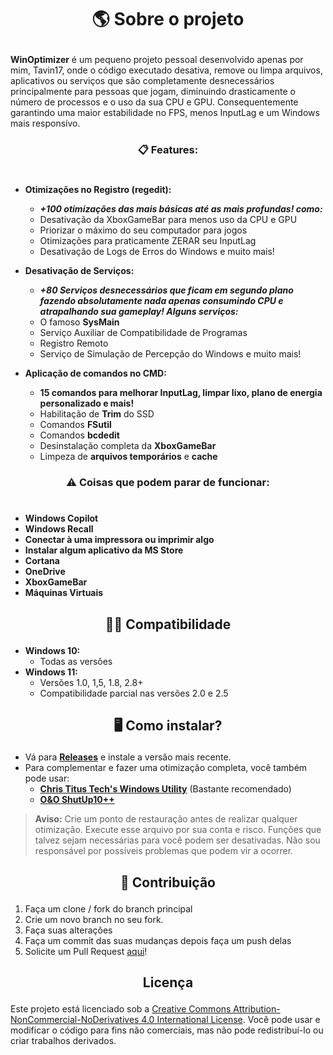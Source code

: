 # <p align="center">**🌎 Sobre o projeto**</p>

**WinOptimizer** é um pequeno projeto pessoal desenvolvido apenas por mim, Tavin17, onde o código executado desativa, remove ou limpa arquivos, aplicativos ou serviços que são completamente desnecessários principalmente para pessoas que jogam, diminuindo drasticamente o número de processos e o uso da sua CPU e GPU. Consequentemente garantindo uma maior estabilidade no FPS, menos InputLag e um Windows mais responsívo.

<!-- ## <p align="center">**Funcionalidades**</p>

Este projeto pessoal tem como objetivo melhorar o desempenho do computador durante jogos, desativando processos que consomem recursos do sistema sem serem necessários, assim garantindo um windows mais responsívo, FPS mais estáveis em jogos e InputLag praticamente zerado. -->

### <p align="center">**📋 Features:**</p>
#
- **Otimizações no Registro (regedit):**
    - ***+100 otimizações das mais básicas até as mais profundas! como:***
    - Desativação da XboxGameBar para menos uso da CPU e GPU
    - Priorizar o máximo do seu computador para jogos
    - Otimizações para praticamente ZERAR seu InputLag
    - Desativação de Logs de Erros do Windows e muito mais! 
- **Desativação de Serviços:**
    - ***+80 Serviços desnecessários que ficam em segundo plano fazendo absolutamente nada apenas consumindo CPU e atrapalhando sua gameplay! Alguns serviços:***
    - O famoso **SysMain**
    - Serviço Auxiliar de Compatibilidade de Programas
    - Registro Remoto
    - Serviço de Simulação de Percepção do Windows e muito mais!

- **Aplicação de comandos no CMD:**
    - **15 comandos para melhorar InputLag, limpar lixo, plano de energia personalizado e mais!**  
    - Habilitação de **Trim** do SSD
    - Comandos **FSutil**
    - Comandos **bcdedit**
    - Desinstalação completa da **XboxGameBar**
    - Limpeza de **arquivos temporários** e **cache**

### <p align="center">**⚠️ Coisas que podem parar de funcionar:**</p>
#
- **Windows Copilot**
- **Windows Recall**
- **Conectar à uma impressora ou imprimir algo**
- **Instalar algum aplicativo da MS Store**
- **Cortana**
- **OneDrive**
- **XboxGameBar**
- **Máquinas Virtuais**

## <p align="center">**👨‍💻 Compatibilidade**</p>

- **Windows 10:**
  - Todas as versões
- **Windows 11:**
  - Versões 1.0, 1,5, 1.8, 2.8+
  - Compatibilidade parcial nas versões 2.0 e 2.5


## <p align="center">**🖥️ Como instalar?**</p>

- Vá para **[Releases](https://github.com/Tavin17/WinOptimizer/releases)** e instale a versão mais recente.
- Para complementar e fazer uma otimização completa, você também pode usar:
  - **[Chris Titus Tech's Windows Utility](https://github.com/ChrisTitusTech/winutil)** (Bastante recomendado)
  - **[O&O ShutUp10++](https://www.oo-software.com/en/shutup10)**
  
> **Aviso:** Crie um ponto de restauração antes de realizar qualquer otimização. Execute esse arquivo por sua conta e risco. Funções que talvez sejam necessárias para você podem ser desativadas. Não sou responsável por possíveis problemas que podem vir a ocorrer.

## <p align="center">**🤝 Contribuição**</p>

1. Faça um clone / fork do branch principal
2. Crie um novo branch no seu fork.
3. Faça suas alterações
4. Faça um commit das suas mudanças depois faça um push delas
5. Solicite um Pull Request [aqui](https://github.com/Tavin17/WinOptimizer/pulls)!
## <p align="center">**Licença**</p>

Este projeto está licenciado sob a [Creative Commons Attribution-NonCommercial-NoDerivatives 4.0 International License](LICENSE). Você pode usar e modificar o código para fins não comerciais, mas não pode redistribuí-lo ou criar trabalhos derivados.